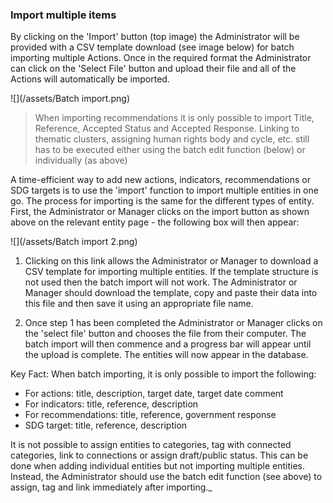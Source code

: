 ### Import multiple items

By clicking on the 'Import' button (top image) the Administrator will be provided with a CSV template download (see image below) for batch importing multiple Actions. Once in the required format the Administrator can click on the 'Select File' button and upload their file and all of the Actions will automatically be imported.

![](/assets/Batch import.png)

> When importing recommendations it is only possible to import Title, Reference, Accepted Status and Accepted Response. Linking to thematic clusters, assigning human rights body and cycle, etc. still has to be executed either using the batch edit function (below) or individually (as above)


A time-efficient way to add new actions, indicators, recommendations or SDG targets is to use the 'import' function to import multiple entities in one go. The process for importing is the same for the different types of entity. First, the Administrator or Manager clicks on the import button as shown above on the relevant entity page - the following box will then appear:

![](/assets/Batch import 2.png)

1. Clicking on this link allows the Administrator or Manager to download a CSV template for importing multiple entities. If the template structure is not used then the batch import will not work. The Administrator or Manager should download the template, copy and paste their data into this file and then save it using an appropriate file name.

2. Once step 1 has been completed the Administrator or Manager clicks on the 'select file' button and chooses the file from their computer. The batch import will then commence and a progress bar will appear until the upload is complete. The entities will now appear in the database.


Key Fact: When batch importing, it is only possible to import the following:

* For actions: title, description, target date, target date comment
* For indicators: title, reference, description
* For recommendations: title, reference, government response
* SDG target: title, reference, description

It is not possible to assign entities to categories, tag with connected categories, link to connections or assign draft/public status. This can be done when adding individual entities but not importing multiple entities. Instead, the Administrator should use the batch edit function (see above) to assign, tag and link immediately after importing._
